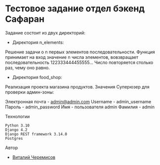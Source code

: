 # Тестовое задание отдел бэкенд Сафаран

Задание состоит из двух директорий:

- Директория n_elements:

Решение задачи о n первых элементов последовательности. Функция принимает на вход
значение n числа элементов, вовзвращает последовательность 122333444455555... 
Число повторяется столько раз, чему оно равно.

- Директория food_shop:

Реализация проекта магазина продуктов. 
Значения Суперюзер для проверки админ-зоны:

Электронная почта - admin@admin.com 
Username - admin_username 
Пароль - admin_password 
Имя - пользователя admin 
Фамилия - admin

Технологии
```
Python 3.10
Django 4.2
Django REST framework 3.14.0
Postgres
```

Автор
- [Виталий Черемисов](https://github.com/VitaliiCheremisov)